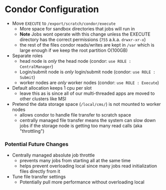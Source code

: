 # Condor Configuration

- Move `EXECUTE` to `/export/scratch/condor/execute`
  - More space for sandbox directories that jobs will run in
  - **Note** Jobs wont operate with this change unless the EXECUTE directory
    has the correct permissions (`755` a.k.a. `drwxr-xr-x`)
  - the rest of the files condor reads/writes are kept in `/var` which is large
    enough if we keep the root partition O(100GB)
- Separate roles
  - head node is _only_ the head node (condor: `use ROLE : CentralManager`)
  - Login/submit node is _only_ login/submit node (condor: `use ROLE : Submit`)
  - worker nodes are _only_ worker nodes (condor: `use ROLE : Execute`)
- Default allocation keeps 1 cpu per slot
  - leave this as is since all of our multi-threaded apps are moved to
    other clusters like MSI
- Pretend the data storage space (`/local/cms/`) is not mounted to worker nodes
  - allows condor to handle file transfer to scratch space
  - centrally managed file transfer means the system can slow down jobs 
    if the storage node is getting too many read calls (aka "throttling")

### Potential Future Changes
- Centrally managed absolute job throttle
  - prevents many jobs from starting all at the same time
  - helps prevent overloading local since many jobs read initialization files directly
    from it
- Tune file transfer settings
  - Potentially pull more performance without overloading local
